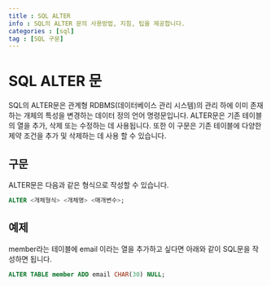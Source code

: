```yaml
---
title : SQL ALTER
info : SQL의 ALTER 문의 사용방법, 지침, 팁을 제공합니다.
categories : [sql]
tag : [SQL 구문]
---
```


# SQL ALTER 문
SQL의 ALTER문은 관계형 RDBMS(데이터베이스 관리 시스템)의 관리 하에 이미 존재하는 개체의 특성을 변경하는 데이터 정의 언어 명령문입니다. ALTER문은 기존 테이블의 열을 추가, 삭제 또는 수정하는 데 사용됩니다. 또한 이 구문은 기존 테이블에 다양한 제약 조건을 추가 및 삭제하는 데 사용 할 수 있습니다.

## 구문
ALTER문은 다음과 같은 형식으로 작성할 수 있습니다.

```sql
ALTER <개체형식> <개체명> <매개변수>;
``` 

## 예제
member라는 테이블에 email 이라는 열을 추가하고 싶다면 아래와 같이 SQL문을 작성하면 됩니다.

```sql
ALTER TABLE member ADD email CHAR(30) NULL;
```